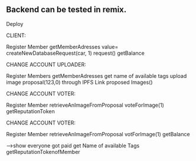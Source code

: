 ## Backend can be tested in remix.

Deploy

CLIENT: 

Register Member
getMemberAdresses
	value=
createNewDatabaseRequest(car, 1)
request()
getBalance


CHANGE ACCOUNT
UPLOADER:

Register Members
getMemberAdresses
get name of available tags
upload image proposal(123,0) through IPFS Link
proposed Images()

CHANGE ACCOUNT
VOTER:

Register Member
retrieveAnImageFromProposal
voteForImage(1)
getReputationToken

CHANGE ACCOUNT
VOTER:

Register Member
retrieveAnImageFromProposal
votForImage(1)
getBalance

-->show everyone got paid
get Name of available Tags
getReputationTokenofMember
